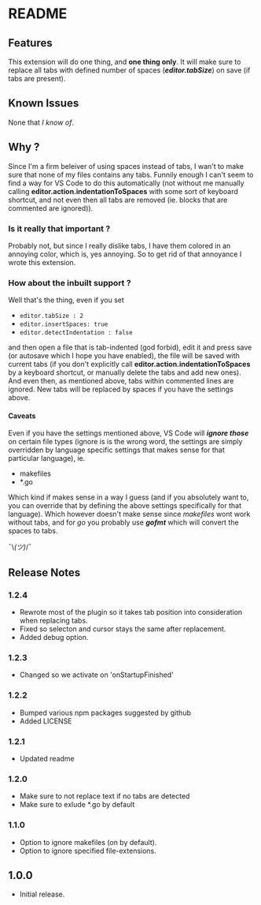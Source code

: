 # README

## Features
This extension will do one thing, and **one thing only**.
It will make sure to replace all tabs with defined number of spaces
(***editor.tabSize***) on save (if tabs are present).

## Known Issues
None that *I know of*.

## Why ?
Since I'm a firm beleiver of using spaces instead of tabs, I wan't to make sure
that none of my files contains any tabs. Funnily enough I can't seem to find a
way for VS Code to do this automatically (not without me manually calling
**editor.action.indentationToSpaces** with some sort of keyboard shortcut, and not
even then all tabs are removed (ie. blocks that are commented are ignored)).

### Is it really that important ?
Probably not, but since I really dislike tabs, I have them colored in an annoying
color, which is, yes annoying. So to get rid of that annoyance I wrote this extension.

### How about the inbuilt support ?
Well that's the thing, even if you set

* ```editor.tabSize : 2 ```
* ```editor.insertSpaces: true```
* ```editor.detectIndentation : false```

and then open a file that is tab-indented (god forbid), edit it and press
save (or autosave which I hope you have enabled), the file will be saved with
current tabs (if you don't explicitly call **editor.action.indentationToSpaces**
by a keyboard shortcut, or manually delete the tabs and add new ones). And even
then, as mentioned above, tabs within commented lines are ignored. New tabs
will be replaced by spaces if you have the settings above.

#### Caveats
Even if you have the settings mentioned above, VS Code will ***ignore those***
on certain file types (ignore is is the wrong word, the settings are simply overridden by language specific settings that makes sense for that particular language), ie.
- makefiles
- *.go

Which kind if makes sense in a way I guess (and if you absolutely want to, you
can override that by defining the above settings specifically for that language).
Which however doesn't make sense since *makefiles* wont work without tabs,
and for *go* you probably use ***gofmt*** which will convert the spaces to tabs.

¯\\_(ツ)_/¯

## Release Notes
### 1.2.4
- Rewrote most of the plugin so it takes tab position into consideration when replacing tabs.
- Fixed so selecton and cursor stays the same after replacement.
- Added debug option. 

### 1.2.3
- Changed so we activate on 'onStartupFinished'

### 1.2.2
- Bumped various npm packages suggested by github
- Added LICENSE

### 1.2.1
- Updated readme

### 1.2.0
- Make sure to not replace text if no tabs are detected
- Make sure to exlude *.go by default

### 1.1.0
- Option to ignore makefiles (on by default).
- Option to ignore specified file-extensions.

## 1.0.0
- Initial release.
